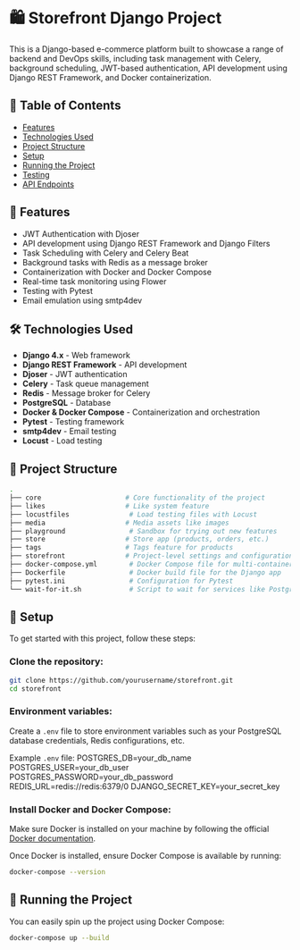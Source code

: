 # 🛍️ Storefront Django Project

This is a Django-based e-commerce platform built to showcase a range of backend and DevOps skills, including task management with Celery, background scheduling, JWT-based authentication, API development using Django REST Framework, and Docker containerization.

## 📑 Table of Contents
- [Features](#-features)
- [Technologies Used](#-technologies-used)
- [Project Structure](#-project-structure)
- [Setup](#-setup)
- [Running the Project](#-running-the-project)
- [Testing](#-testing)
- [API Endpoints](#-api-endpoints)

## 🌟 Features
- JWT Authentication with Djoser
- API development using Django REST Framework and Django Filters
- Task Scheduling with Celery and Celery Beat
- Background tasks with Redis as a message broker
- Containerization with Docker and Docker Compose
- Real-time task monitoring using Flower
- Testing with Pytest
- Email emulation using smtp4dev

## 🛠️ Technologies Used
- **Django 4.x** - Web framework
- **Django REST Framework** - API development
- **Djoser** - JWT authentication
- **Celery** - Task queue management
- **Redis** - Message broker for Celery
- **PostgreSQL** - Database
- **Docker & Docker Compose** - Containerization and orchestration
- **Pytest** - Testing framework
- **smtp4dev** - Email testing
- **Locust** - Load testing

## 📁 Project Structure
```bash
.
├── core                     # Core functionality of the project
├── likes                    # Like system feature
├── locustfiles               # Load testing files with Locust
├── media                    # Media assets like images
├── playground                # Sandbox for trying out new features
├── store                    # Store app (products, orders, etc.)
├── tags                     # Tags feature for products
├── storefront               # Project-level settings and configurations
├── docker-compose.yml        # Docker Compose file for multi-container setup
├── Dockerfile                # Docker build file for the Django app
├── pytest.ini                # Configuration for Pytest
└── wait-for-it.sh            # Script to wait for services like PostgreSQL and Redis
```
## 🚀 Setup

To get started with this project, follow these steps:

### Clone the repository:
```bash
git clone https://github.com/yourusername/storefront.git
cd storefront
```
### Environment variables:
Create a `.env` file to store environment variables such as your PostgreSQL database credentials, Redis configurations, etc.

Example `.env` file:
POSTGRES_DB=your_db_name POSTGRES_USER=your_db_user POSTGRES_PASSWORD=your_db_password REDIS_URL=redis://redis:6379/0 DJANGO_SECRET_KEY=your_secret_key

### Install Docker and Docker Compose:
Make sure Docker is installed on your machine by following the official [Docker documentation](https://docs.docker.com/get-docker/).

Once Docker is installed, ensure Docker Compose is available by running:
```bash
docker-compose --version
```
## 🐋 Running the Project

You can easily spin up the project using Docker Compose:

```bash
docker-compose up --build
```

